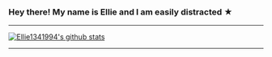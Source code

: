 ### Hey there! My name is Ellie and I am easily distracted ★         
___                                                                  
[![Ellie1341994's github stats](https://github-readme-stats.vercel.app/api?username=Ellie1341994&bg_color=30,e96443,904e95&title_color=fff&text_color=fff&icon_color=fff&custom_title=&show_icons=true)](https://github.com/Ellie1341994/github-readme-stats)
___   
